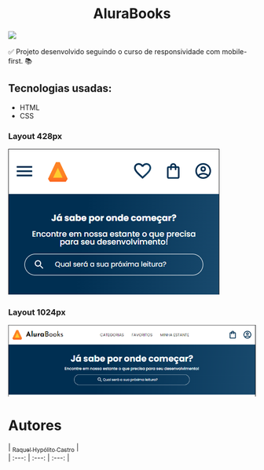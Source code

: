 <h1 align="center"> AluraBooks</h1>
<p align="left">
<img src="http://img.shields.io/static/v1?label=STATUS&message=DONE&color=GREEN&style=for-the-badge"/>
</p>

:white_check_mark: Projeto desenvolvido seguindo o curso de responsividade com mobile-first. :books:

<h2>Tecnologias usadas:</h2>
<ul>
  <li>HTML</li>
  <li>CSS</li>
  </ul>
<p>
<h3>Layout 428px</h3>

![Cabeçalho da página 428px](https://github.com/RaquelHCastro/alurabooks/blob/main/Cabe%C3%A7alho%20da%20p%C3%A1gina.png) 

<h3> Layout 1024px</h3>

![Cabeçalho da página 1024px](https://github.com/RaquelHCastro/alurabooks/blob/main/Cabe%C3%A7alho%20da%20p%C3%A1gina_1024.png)

# Autores

| [<sub>Raquel Hypólito Castro</sub>](https://github.com/RaquelHCastro) |  
| :---: | :---: | :---: |
